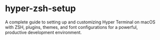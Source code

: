 # hyper-zsh-setup
A complete guide to setting up and customizing Hyper Terminal on macOS with ZSH, plugins, themes, and font configurations for a powerful, productive development environment.
